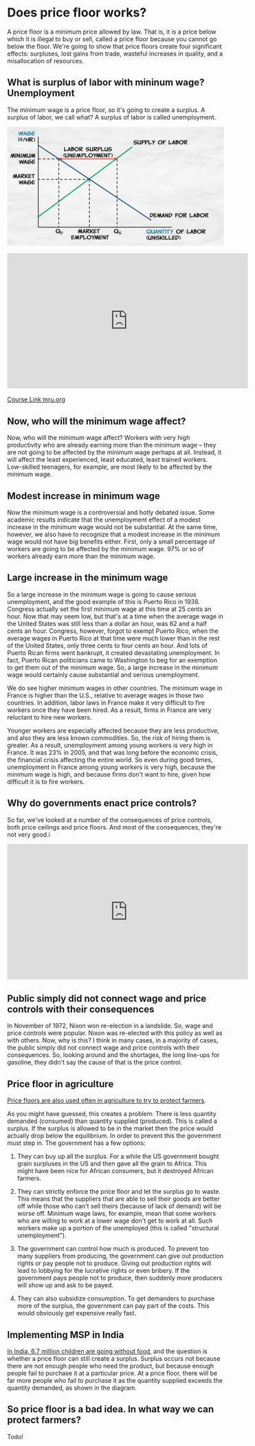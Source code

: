 # Does price floor works?

A price floor is a minimum price allowed by law. That is, it is a price below which it is illegal to buy or sell, called a price floor because you cannot go below the floor. We're going to show that price floors create four significant effects: surpluses, lost gains from trade, wasteful increases in quality, and a misallocation of resources. 


## What is surplus of labor with mininum wage? Unemployment
The minimum wage is a price floor, so it's going to create a surplus. A surplus of labor, we call what? A surplus of labor is called unemployment.

![Price Floor](image/unemployment.png)

<iframe width="560" height="315" src="https://www.youtube.com/embed/65kfAswiHLk?si=OHAGZA5EB5T6TzEk" title="YouTube video player" frameborder="0" allow="accelerometer; autoplay; clipboard-write; encrypted-media; gyroscope; picture-in-picture; web-share" allowfullscreen></iframe>

[Course Link mru.org](https://mru.org/courses/principles-economics-microeconomics/price-floor-example-minimum-wage)

## Now, who will the minimum wage affect? 

Now, who will the minimum wage affect? Workers with very high productivity who are already earning more than the minimum wage – they are not going to be affected by the minimum wage perhaps at all. Instead, it will affect the least experienced, least educated, least trained workers. Low-skilled teenagers, for example, are most likely to be affected by the minimum wage. 


## Modest increase in minimum wage

Now the minimum wage is a controversial and hotly debated issue. Some academic results indicate that the unemployment effect of a modest increase in the minimum wage would not be substantial. At the same time, however, we also have to recognize that a modest increase in the minimum wage would not have big benefits either. First, only a small percentage of workers are going to be affected by the minimum wage. 97% or so of workers already earn more than the minimum wage.

## Large increase in the minimum wage

So a large increase in the minimum wage is going to cause serious unemployment, and the good example of this is Puerto Rico in 1938. Congress actually set the first minimum wage at this time at 25 cents an hour. Now that may seem low, but that's at a time when the average wage in the United States was still less than a dollar an hour, was 62 and a half cents an hour. Congress, however, forgot to exempt Puerto Rico, when the average wages in Puerto Rico at that time were much lower than in the rest of the United States, only three cents to four cents an hour.
And lots of Puerto Rican firms went bankrupt, it created devastating unemployment. In fact, Puerto Rican politicians came to Washington to beg for an exemption to get them out of the minimum wage. So, a large increase in the minimum wage would certainly cause substantial and serious unemployment.

We do see higher minimum wages in other countries. The minimum wage in France is higher than the U.S., relative to average wages in those two countries. In addition, labor laws in France make it very difficult to fire workers once they have been hired. As a result, firms in France are very reluctant to hire new workers.

Younger workers are especially affected because they are less productive, and also they are less known commodities. So, the risk of hiring them is greater. As a result, unemployment among young workers is very high in France. It was 23% in 2005, and that was long before the economic crisis, the financial crisis affecting the entire world. So even during good times, unemployment in France among young workers is very high, because the minimum wage is high, and because firms don't want to hire, given how difficult it is to fire workers.


## Why do governments enact price controls?

So far, we've looked at a number of the consequences of price controls, both price ceilings and price floors. And most of the consequences, they're not very good.i

<iframe width="560" height="315" src="https://www.youtube.com/embed/1GviwAknP08?si=EzG7pP25OhwX-LzW" title="YouTube video player" frameborder="0" allow="accelerometer; autoplay; clipboard-write; encrypted-media; gyroscope; picture-in-picture; web-share" allowfullscreen></iframe>

## Public simply did not connect wage and price controls with their consequences

In November of 1972, Nixon won re-election in a landslide. So, wage and price controls were popular. Nixon was re-elected with this policy as well as with others. Now, why is this? I think in many cases, in a majority of cases, the public simply did not connect wage and price controls with their consequences. So, looking around and the shortages, the long line-ups for gasoline, they didn't say the cause of that is the price control.

## Price floor in agriculture

[Price floors are also used often in agriculture to try to protect farmers](http://economics.fundamentalfinance.com/micro_price-floor.php).

As you might have guessed, this creates a problem. There is less quantity demanded (consumed) than quantity supplied (produced). This is called a surplus. If the surplus is allowed to be in the market then the price would actually drop below the equilibrium. In order to prevent this the government must step in. The government has a few options:

 1. They can buy up all the surplus. For a while the US government bought grain surpluses in the US and then gave all the grain to Africa. This might have been nice for African consumers, but it destroyed African farmers.

 2. They can strictly enforce the price floor and let the surplus go to waste. This means that the suppliers that are able to sell their goods are better off while those who can't sell theirs (because of lack of demand) will be worse off. Minimum wage laws, for example, mean that some workers who are willing to work at a lower wage don't get to work at all. Such workers make up a portion of the unemployed (this is called "structural unemployment").

3. The government can control how much is produced. To prevent too many suppliers from producing, the government can give out production rights or pay people not to produce. Giving out production rights will lead to lobbying for the lucrative rights or even bribery. If the government pays people not to produce, then suddenly more producers will show up and ask to be payed.

4. They can also subsidize consumption. To get demanders to purchase more of the surplus, the government can pay part of the costs. This would obviously get expensive really fast.


## Implementing MSP in India

[In India, 6.7 million children are going without food](https://www.indiatoday.in/health/story/india-has-67-million-zero-food-children-going-without-food-harvard-study-2513449-2024-03-11), and the question is whether a price floor can still create a surplus. Surplus occurs not because there are not enough people who need the product, but because enough people fail to purchase it at a particular price. At a price floor, there will be far more people who fail to purchase it as the quantity supplied exceeds the quantity demanded, as shown in the diagram.


## So price floor is a bad idea. In what way we can protect farmers?

Todo!
     
